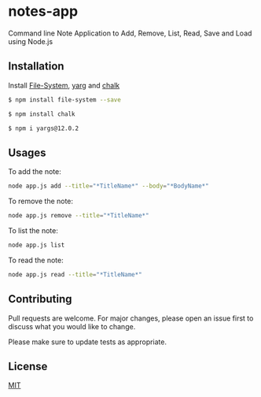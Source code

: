 # notes-app
Command line Note Application to Add, Remove, List, Read, Save and Load using Node.js 

## Installation 
Install [File-System](https://www.npmjs.com/package/file-system), [yarg](https://www.npmjs.com/package/yargs) and [chalk](https://www.npmjs.com/package/chalk)

```bash
$ npm install file-system --save

$ npm install chalk

$ npm i yargs@12.0.2
```
## Usages
To add the note:
```bash
node app.js add --title="*TitleName*" --body="*BodyName*"
```
To remove the note:
```bash
node app.js remove --title="*TitleName*"
```
To list the note:
```bash
node app.js list 
```

To read the note:
```bash
node app.js read --title="*TitleName*"
```


## Contributing
Pull requests are welcome. For major changes, please open an issue first to discuss what you would like to change.

Please make sure to update tests as appropriate.

## License
[MIT](https://choosealicense.com/licenses/mit/)
